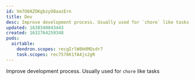 ```yaml
---
id: Vm7O0AZOKgbzyO8aazErn
title: Dev
desc: Improve development process. Usually used for `chore` like tasks
updated: 1638340043443
created: 1632764259348
pods:
  airtable:
    dendron.scopes: recgIrlW8HdMQsdr7
    task.scopes: rec7576K1fA4js2gR
---
```


Improve development process. Usually used for `chore` like tasks
